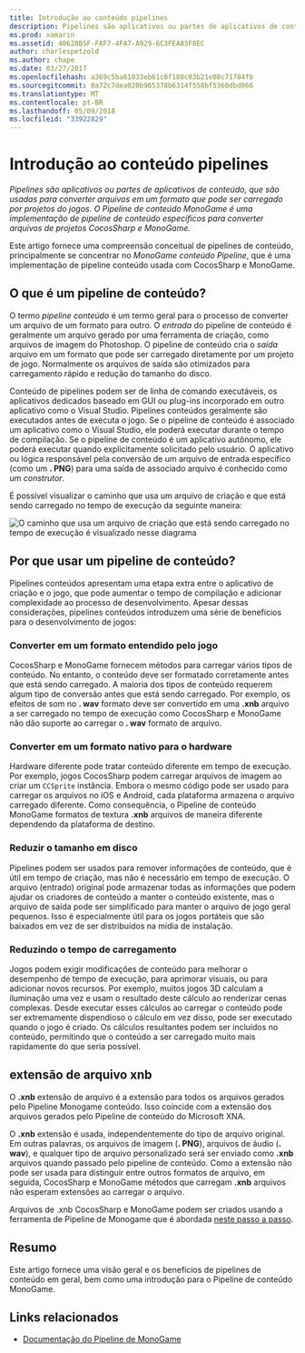 ```yaml
---
title: Introdução ao conteúdo pipelines
description: Pipelines são aplicativos ou partes de aplicativos de conteúdo, que são usadas para converter arquivos em um formato que pode ser carregado por projetos do jogos. O Pipeline de conteúdo MonoGame é uma implementação de pipeline de conteúdo específicos para converter arquivos de projetos CocosSharp e MonoGame.
ms.prod: xamarin
ms.assetid: 40628B5F-FAF7-4FA7-A929-6C3FEA83F8EC
author: charlespetzold
ms.author: chape
ms.date: 03/27/2017
ms.openlocfilehash: a369c5ba61033eb61c0f188c03b21e08c71784fb
ms.sourcegitcommit: 0a72c7dea020b965378b6314f558bf5360dbd066
ms.translationtype: MT
ms.contentlocale: pt-BR
ms.lasthandoff: 05/09/2018
ms.locfileid: "33922829"
---
```

# <a name="introduction-to-content-pipelines"></a>Introdução ao conteúdo pipelines

_Pipelines são aplicativos ou partes de aplicativos de conteúdo, que são usadas para converter arquivos em um formato que pode ser carregado por projetos do jogos. O Pipeline de conteúdo MonoGame é uma implementação de pipeline de conteúdo específicos para converter arquivos de projetos CocosSharp e MonoGame._

Este artigo fornece uma compreensão conceitual de pipelines de conteúdo, principalmente se concentrar no *MonoGame conteúdo Pipeline*, que é uma implementação de pipeline conteúdo usada com CocosSharp e MonoGame.


## <a name="what-is-a-content-pipeline"></a>O que é um pipeline de conteúdo?

O termo *pipeline conteúdo* é um termo geral para o processo de converter um arquivo de um formato para outro. O *entrada* do pipeline de conteúdo é geralmente um arquivo gerado por uma ferramenta de criação, como arquivos de imagem do Photoshop. O pipeline de conteúdo cria o *saída* arquivo em um formato que pode ser carregado diretamente por um projeto de jogo. Normalmente os arquivos de saída são otimizados para carregamento rápido e redução do tamanho do disco.

Conteúdo de pipelines podem ser de linha de comando executáveis, os aplicativos dedicados baseado em GUI ou plug-ins incorporado em outro aplicativo como o Visual Studio. Pipelines conteúdos geralmente são executados antes de executa o jogo. Se o pipeline de conteúdo é associado um aplicativo como o Visual Studio, ele poderá executar durante o tempo de compilação. Se o pipeline de conteúdo é um aplicativo autônomo, ele poderá executar quando explicitamente solicitado pelo usuário. O aplicativo ou lógica responsável pela conversão de um arquivo de entrada específico (como um **. PNG**) para uma saída de associado arquivo é conhecido como um *construtor*. 

É possível visualizar o caminho que usa um arquivo de criação e que está sendo carregado no tempo de execução da seguinte maneira:

![](introduction-images/image1.png "O caminho que usa um arquivo de criação que está sendo carregado no tempo de execução é visualizado nesse diagrama")

## <a name="why-use-a-content-pipeline"></a>Por que usar um pipeline de conteúdo?

Pipelines conteúdos apresentam uma etapa extra entre o aplicativo de criação e o jogo, que pode aumentar o tempo de compilação e adicionar complexidade ao processo de desenvolvimento. Apesar dessas considerações, pipelines conteúdos introduzem uma série de benefícios para o desenvolvimento de jogos:


### <a name="converting-to-a-format-understood-by-the-game"></a>Converter em um formato entendido pelo jogo

CocosSharp e MonoGame fornecem métodos para carregar vários tipos de conteúdo. No entanto, o conteúdo deve ser formatado corretamente antes que está sendo carregado. A maioria dos tipos de conteúdo requerem algum tipo de conversão antes que está sendo carregado. Por exemplo, os efeitos de som no **. wav** formato deve ser convertido em uma **.xnb** arquivo a ser carregado no tempo de execução como CocosSharp e MonoGame não dão suporte ao carregar o **. wav** formato de arquivo.


### <a name="converting-to-a-format-native-to-the-hardware"></a>Converter em um formato nativo para o hardware

Hardware diferente pode tratar conteúdo diferente em tempo de execução. Por exemplo, jogos CocosSharp podem carregar arquivos de imagem ao criar um `CCSprite` instância. Embora o mesmo código pode ser usado para carregar os arquivos no iOS e Android, cada plataforma armazena o arquivo carregado diferente. Como consequência, o Pipeline de conteúdo MonoGame formatos de textura **.xnb** arquivos de maneira diferente dependendo da plataforma de destino.


### <a name="reducing-size-on-disk"></a>Reduzir o tamanho em disco 

Pipelines podem ser usados para remover informações de conteúdo, que é útil em tempo de criação, mas não é necessário em tempo de execução. O arquivo (entrado) original pode armazenar todas as informações que podem ajudar os criadores de conteúdo a manter o conteúdo existente, mas o arquivo de saída pode ser simplificado para manter o arquivo de jogo geral pequenos. Isso é especialmente útil para os jogos portáteis que são baixados em vez de ser distribuídos na mídia de instalação.


### <a name="reducing-load-time"></a>Reduzindo o tempo de carregamento

Jogos podem exigir modificações de conteúdo para melhorar o desempenho de tempo de execução, para aprimorar visuais, ou para adicionar novos recursos. Por exemplo, muitos jogos 3D calculam a iluminação uma vez e usam o resultado deste cálculo ao renderizar cenas complexas. Desde executar esses cálculos ao carregar o conteúdo pode ser extremamente dispendioso o cálculo em vez disso, pode ser executado quando o jogo é criado. Os cálculos resultantes podem ser incluídos no conteúdo, permitindo que o conteúdo a ser carregado muito mais rapidamente do que seria possível. 


## <a name="xnb-file-extension"></a>extensão de arquivo xnb

O **.xnb** extensão de arquivo é a extensão para todos os arquivos gerados pelo Pipeline Monogame conteúdo. Isso coincide com a extensão dos arquivos gerados pelo Pipeline de conteúdo do Microsoft XNA.

O **.xnb** extensão é usada, independentemente do tipo de arquivo original. Em outras palavras, os arquivos de imagem (**. PNG**), arquivos de áudio (**. wav**), e qualquer tipo de arquivo personalizado será ser enviado como **.xnb** arquivos quando passado pelo pipeline de conteúdo. Como a extensão não pode ser usada para distinguir entre outros formatos de arquivo, em seguida, CocosSharp e MonoGame métodos que carregam **.xnb** arquivos não esperam extensões ao carregar o arquivo.

Arquivos de .xnb CocosSharp e MonoGame podem ser criados usando a ferramenta de Pipeline de Monogame que é abordada [neste passo a passo](~/graphics-games/cocossharp/content-pipeline/walkthrough.md).


## <a name="summary"></a>Resumo

Este artigo fornece uma visão geral e os benefícios de pipelines de conteúdo em geral, bem como uma introdução para o Pipeline de conteúdo MonoGame.

## <a name="related-links"></a>Links relacionados

- [Documentação do Pipeline de MonoGame](http://www.monogame.net/documentation/?page=Pipeline)
